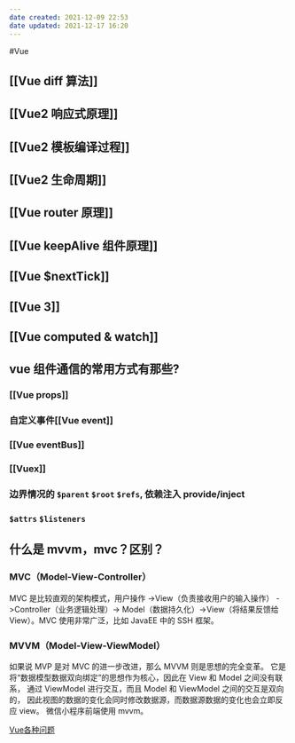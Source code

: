 ```yaml
---
date created: 2021-12-09 22:53
date updated: 2021-12-17 16:20
---
```


#Vue

## [[Vue diff 算法]]

## [[Vue2 响应式原理]]

## [[Vue2 模板编译过程]]

## [[Vue2 生命周期]]

## [[Vue router 原理]]

## [[Vue keepAlive 组件原理]]

## [[Vue $nextTick]]

## [[Vue 3]]

## [[Vue computed & watch]]

## vue 组件通信的常用方式有那些?

### [[Vue props]]
### 自定义事件[[Vue event]]
### [[Vue eventBus]]
### [[Vuex]]
### 边界情况的 `$parent` `$root` `$refs`, 依赖注入 provide/inject
### `$attrs` `$listeners`

## 什么是 mvvm，mvc？区别？

### MVC（Model-View-Controller）

MVC 是比较直观的架构模式，用户操作
->View（负责接收用户的输入操作） ->Controller（业务逻辑处理）-> Model（数据持久化）->View（将结果反馈给 View）。MVC 使用非常广泛，比如 JavaEE 中的 SSH 框架。

### MVVM（Model-View-ViewModel）

如果说 MVP 是对 MVC 的进一步改进，那么 MVVM 则是思想的完全变革。
它是将“数据模型数据双向绑定”的思想作为核心，因此在 View 和 Model 之间没有联系，
通过 ViewModel 进行交互，而且 Model 和 ViewModel 之间的交互是双向的，
因此视图的数据的变化会同时修改数据源，而数据源数据的变化也会立即反应 view。
微信小程序前端使用 mvvm。


[Vue各种问题](https://juejin.cn/post/6844903918753808398#heading-1)